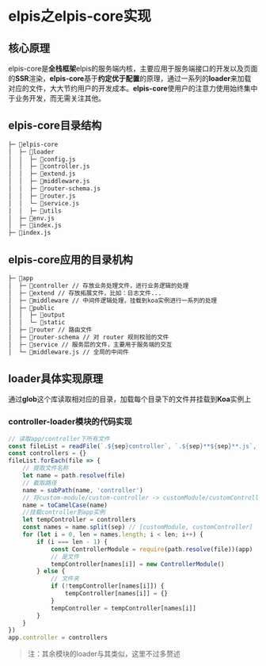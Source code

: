 # elpis之elpis-core实现

## 核心原理

elpis-core是**全栈框架**elpis的服务端内核，主要应用于服务端接口的开发以及页面的**SSR**渲染，**elpis-core**基于**约定优于配置**的原理，通过一系列的**loader**来加载对应的文件，大大节约用户的开发成本。**elpis-core**使用户的注意力使用始终集中于业务开发，而无需关注其他。

## elpis-core目录结构

~~~txt
├─ 📁elpis-core
│  ├─ 📁loader
│  │  ├─ 📄config.js
│  │  ├─ 📄controller.js 
│  │  ├─ 📄extend.js
│  │  ├─ 📄middleware.js
│  │  ├─ 📄router-schema.js
│  │  ├─ 📄router.js
│  │  └─ 📄service.js
|  │  ├─ 📁utils
│  ├─ 📄env.js
│  ├─ 📄index.js
├─ 📄index.js
~~~

## elpis-core应用的目录机构

~~~txt
├─ 📁app
│  ├─ 📁controller // 存放业务处理文件，进行业务逻辑的处理
│  ├─ 📁extend // 存放拓展文件，比如：日志文件...
│  ├─ 📁middleware // 中间件逻辑处理，挂载到koa实例进行一系列的处理
│  ├─ 📁public
│  │  ├─ 📁output
│  │  └─ 📁static
│  ├─ 📁router // 路由文件
│  ├─ 📁router-schema // 对 router 规则校验的文件 
│  ├─ 📁service // 服务层的文件，主要用于服务端的交互
│  └─ 📄middleware.js // 全局的中间件
~~~

## loader具体实现原理

通过**glob**这个库读取相对应的目录，加载每个目录下的文件并挂载到**Koa**实例上

### controller-loader模块的代码实现

~~~js
// 读取app/controller下所有文件
const fileList = readFile(`.${sep}controller`, `.${sep}**${sep}**.js`, app)
const controllers = {}
fileList.forEach(file => {
    // 提取文件名称
    let name = path.resolve(file)
    // 截取路径
    name = subPath(name, 'controller')
    // 将custom-module/custom-controller -> customModule/customController
    name = toCamelCase(name)
    //挂载controller到app实例
    let tempController = controllers
    const names = name.split(sep) // [customModule, customController]
    for (let i = 0, len = names.length; i < len; i++) {
        if (i === len - 1) {
            const ControllerModule = require(path.resolve(file))(app)
            // 是文件
            tempController[names[i]] = new ControllerModule()
        } else {
            // 文件夹
            if (!tempController[names[i]]) {
                tempController[names[i]] = {}
            }
            tempController = tempController[names[i]]
        }
    }
})
app.controller = controllers
~~~

> 注：其余模块的loader与其类似，这里不过多赘述
